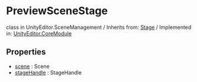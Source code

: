 # PreviewSceneStage
class in UnityEditor.SceneManagement
 / Inherits from: <a href="https://docs.unity3d.com/6000.0/Documentation/ScriptReference/Stage.html" target="_blank">Stage</a> / Implemented in: <a href="https://docs.unity3d.com/6000.0/Documentation/ScriptReference/UnityEditor.CoreModule.html" target="_blank">UnityEditor.CoreModule</a>
## Properties
- <a href="https://docs.unity3d.com/6000.0/Documentation/ScriptReference/PreviewSceneStage-scene.html" target="_blank">scene</a> : Scene
- <a href="https://docs.unity3d.com/6000.0/Documentation/ScriptReference/PreviewSceneStage-stageHandle.html" target="_blank">stageHandle</a> : StageHandle
